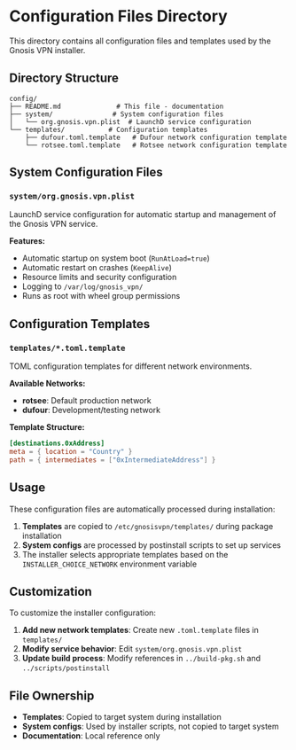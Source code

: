 # Configuration Files Directory

This directory contains all configuration files and templates used by the Gnosis VPN installer.

## Directory Structure

```
config/
├── README.md              # This file - documentation
├── system/               # System configuration files
│   └── org.gnosis.vpn.plist  # LaunchD service configuration
└── templates/           # Configuration templates
    ├── dufour.toml.template   # Dufour network configuration template
    └── rotsee.toml.template   # Rotsee network configuration template
```

## System Configuration Files

### `system/org.gnosis.vpn.plist`
LaunchD service configuration for automatic startup and management of the Gnosis VPN service.

**Features:**
- Automatic startup on system boot (`RunAtLoad=true`)
- Automatic restart on crashes (`KeepAlive`)
- Resource limits and security configuration
- Logging to `/var/log/gnosis_vpn/`
- Runs as root with wheel group permissions

## Configuration Templates

### `templates/*.toml.template`
TOML configuration templates for different network environments.

**Available Networks:**
- **rotsee**: Default production network
- **dufour**: Development/testing network

**Template Structure:**
```toml
[destinations.0xAddress]
meta = { location = "Country" }
path = { intermediates = ["0xIntermediateAddress"] }
```

## Usage

These configuration files are automatically processed during installation:

1. **Templates** are copied to `/etc/gnosisvpn/templates/` during package installation
2. **System configs** are processed by postinstall scripts to set up services
3. The installer selects appropriate templates based on the `INSTALLER_CHOICE_NETWORK` environment variable

## Customization

To customize the installer configuration:

1. **Add new network templates**: Create new `.toml.template` files in `templates/`
2. **Modify service behavior**: Edit `system/org.gnosis.vpn.plist`
3. **Update build process**: Modify references in `../build-pkg.sh` and `../scripts/postinstall`

## File Ownership

- **Templates**: Copied to target system during installation
- **System configs**: Used by installer scripts, not copied to target system
- **Documentation**: Local reference only